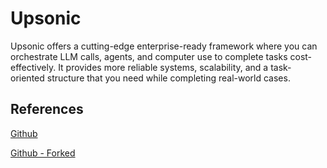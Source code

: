 # Upsonic

Upsonic offers a cutting-edge enterprise-ready framework where you can orchestrate LLM calls, agents, and computer use to complete tasks cost-effectively. It provides more reliable systems, scalability, and a task-oriented structure that you need while completing real-world cases.

## References

[Github](https://github.com/Upsonic/Upsonic)

[Github - Forked](https://github.com/scchengaiah/Upsonic)